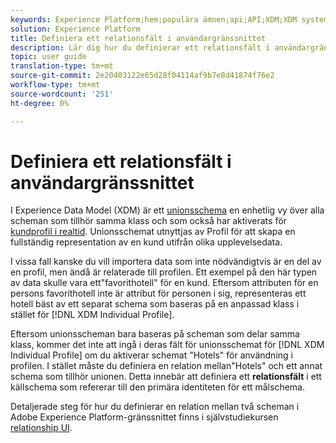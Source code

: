 ```yaml
---
keywords: Experience Platform;hem;populära ämnen;api;API;XDM;XDM system;experience data model;data model;ui;workspace;relationship;field;
solution: Experience Platform
title: Definiera ett relationsfält i användargränssnittet
description: Lär dig hur du definierar ett relationsfält i användargränssnittet i Experience Platform.
topic: user guide
translation-type: tm+mt
source-git-commit: 2e20403122e65d28f04114af9b7e8d41874f76e2
workflow-type: tm+mt
source-wordcount: '251'
ht-degree: 0%

---
```



# Definiera ett relationsfält i användargränssnittet

I Experience Data Model (XDM) är ett [unionsschema](../../schema/composition.md#union) en enhetlig vy över alla scheman som tillhör samma klass och som också har aktiverats för [kundprofil i realtid](../../../profile/home.md). Unionsschemat utnyttjas av Profil för att skapa en fullständig representation av en kund utifrån olika upplevelsedata.

I vissa fall kanske du vill importera data som inte nödvändigtvis är en del av en profil, men ändå är relaterade till profilen. Ett exempel på den här typen av data skulle vara ett&quot;favorithotell&quot; för en kund. Eftersom attributen för en persons favorithotell inte är attribut för personen i sig, representeras ett hotell bäst av ett separat schema som baseras på en anpassad klass i stället för [!DNL XDM Individual Profile].

Eftersom unionsscheman bara baseras på scheman som delar samma klass, kommer det inte att ingå i deras fält för unionsschemat för [!DNL XDM Individual Profile] om du aktiverar schemat &quot;Hotels&quot; för användning i profilen. I stället måste du definiera en relation mellan&quot;Hotels&quot; och ett annat schema som tillhör unionen. Detta innebär att definiera ett **relationsfält** i ett källschema som refererar till den primära identiteten för ett målschema.

Detaljerade steg för hur du definierar en relation mellan två scheman i Adobe Experience Platform-gränssnittet finns i självstudiekursen [relationship UI](../../tutorials/relationship-ui.md).
